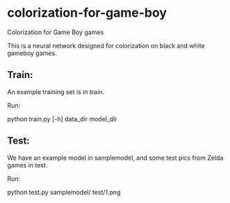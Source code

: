 # colorization-for-game-boy
Colorization for Game Boy games

This is a neural network designed for colorization on black and white gameboy games.

## Train:
An example training set is in train.

Run:

  python train.py [-h] data_dir model_dir
  

## Test:
We have an example model in samplemodel, and some test pics from Zelda games in test. 

Run:

  python test.py samplemodel/ test/1.png
  
  
